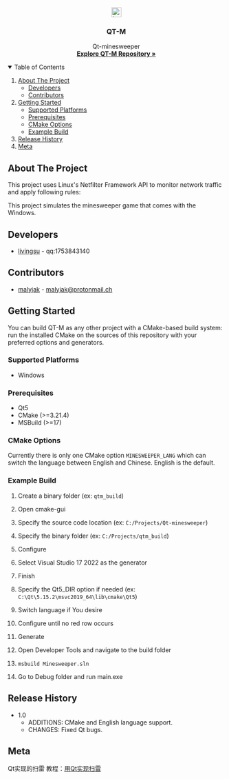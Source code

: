 <!-- PROJECT LOGO -->
<br />
<p align="center">
  <a href="https://github.com/livingsu/Qt-minesweeper">
    <img src="pic/mine_step.jpg" alt="Logo" width="23">
  </a>

  <h3 align="center">QT-M</h3>

  <p align="center">
    Qt-minesweeper
    <br />
    <a href="https://github.com/livingsu/Qt-minesweeper"><strong>Explore QT-M Repository »</strong></a>
  </p>
</p>



<!-- TABLE OF CONTENTS -->
<details open="open">
  <summary>Table of Contents</summary>
  <ol>
    <li>
      <a href="#about-the-project">About The Project</a>
      <ul>
      	<li><a href="#developers">Developers</a></li>
        <li><a href="#contributors">Contributors</a></li>
      </ul>
    </li>
    <li>
      <a href="#getting-started">Getting Started</a>
      <ul>
      	<li><a href="#supported-platforms">Supported Platforms</a></li>
        <li><a href="#prerequisites">Prerequisites</a></li>
        <li><a href="#cmake-options">CMake Options</a></li>
        <li><a href="#example-build">Example Build</a></li>
      </ul>
    </li>
    <li>
      <a href="#release-history">Release History</a>
    </li>
    <li>
      <a href="#meta">Meta</a>
    </li>
  </ol>
</details>



<!-- ABOUT THE PROJECT -->
## About The Project

This project uses Linux's Netfilter Framework API to monitor network traffic and apply following rules:

This project simulates the minesweeper game that comes with the Windows.


## Developers

* <a href="https://github.com/livingsu">livingsu</a> - qq:1753843140


## Contributors

* <a href="https://github.com/malyjak">malyjak</a> - malyjak@protonmail.ch



<!-- GETTING STARTED -->
## Getting Started

You can build QT-M as any other project with a CMake-based build system: run the installed CMake on the sources of this repository with your preferred options and generators.


### Supported Platforms

* Windows


### Prerequisites

* Qt5
* CMake (>=3.21.4)
* MSBuild (>=17)



### CMake Options

Currently there is only one CMake option `MINESWEEPER_LANG` which can switch the language between English and Chinese. English is the default.



### Example Build

1) Create a binary folder (ex: `qtm_build`)

2) Open cmake-gui

3) Specify the source code location (ex: `C:/Projects/Qt-minesweeper`)

4) Specify the binary folder (ex: `C:/Projects/qtm_build`)

5) Configure

6) Select Visual Studio 17 2022 as the generator

7) Finish

8) Specify the Qt5_DIR option if needed (ex: `C:\Qt\5.15.2\msvc2019_64\lib\cmake\Qt5`)

9) Switch language if You desire

9) Configure until no red row occurs

10) Generate

11) Open Developer Tools and navigate to the build folder

12) `msbuild Minesweeper.sln`

13) Go to Debug folder and run main.exe



<!-- RELEASE HISTORY -->
## Release History

* 1.0
	* ADDITIONS: CMake and English language support.
	* CHANGES: Fixed Qt bugs.



<!-- META -->
## Meta

Qt实现的扫雷
教程：[用Qt实现扫雷](https://blog.csdn.net/livingsu/article/details/104774193)
